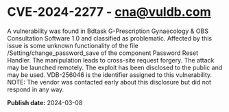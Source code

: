 # CVE-2024-2277 - cna@vuldb.com

A vulnerability was found in Bdtask G-Prescription Gynaecology & OBS Consultation Software 1.0 and classified as problematic. Affected by this issue is some unknown functionality of the file /Setting/change_password_save of the component Password Reset Handler. The manipulation leads to cross-site request forgery. The attack may be launched remotely. The exploit has been disclosed to the public and may be used. VDB-256046 is the identifier assigned to this vulnerability. NOTE: The vendor was contacted early about this disclosure but did not respond in any way.

**Publish date:** 2024-03-08
